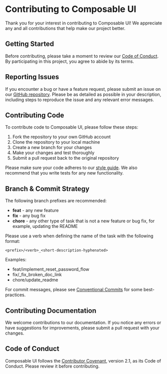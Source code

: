 # Contributing to Composable UI

Thank you for your interest in contributing to Composable UI! We appreciate any and all contributions that help make our project better.

## Getting Started

Before contributing, please take a moment to review our [Code of Conduct](CODE_OF_CONDUCT.md). By participating in this project, you agree to abide by its terms.

## Reporting Issues

If you encounter a bug or have a feature request, please submit an issue on our [GitHub repository](https://github.com/composable-com/composable-ui/issues). Please be as detailed as possible in your description, including steps to reproduce the issue and any relevant error messages.

## Contributing Code

To contribute code to Composable UI, please follow these steps:

1. Fork the repository to your own GitHub account
2. Clone the repository to your local machine
3. Create a new branch for your changes
4. Make your changes and test thoroughly
5. Submit a pull request back to the original repository

Please make sure your code adheres to our [style guide](STYLE_GUIDE.md). We also recommend that you write tests for any new functionality.

## Branch & Commit Strategy

The following branch prefixes are recommended:

- **feat** - any new feature
- **fix** - any bug fix
- **chore** - any other type of task that is not a new feature or bug fix, for example, updating the README

Please use a verb when defining the name of the task with the following format:

`<prefix>/<verb>_<short-description-hyphenated>`

Examples:

- feat/implement_reset_password_flow
- fix/_fix_broken_doc_link
- chore/update_readme

For commit messages, please see [Conventional Commits](https://www.conventionalcommits.org/en/v1.0.0/) for some best-practices.

## Contributing Documentation

We welcome contributions to our documentation. If you notice any errors or have suggestions for improvements, please submit a pull request with your changes.

## Code of Conduct

Composable UI follows the [Contributor Covenant](https://www.contributor-covenant.org/), version 2.1, as its Code of Conduct. Please review it before contributing.
